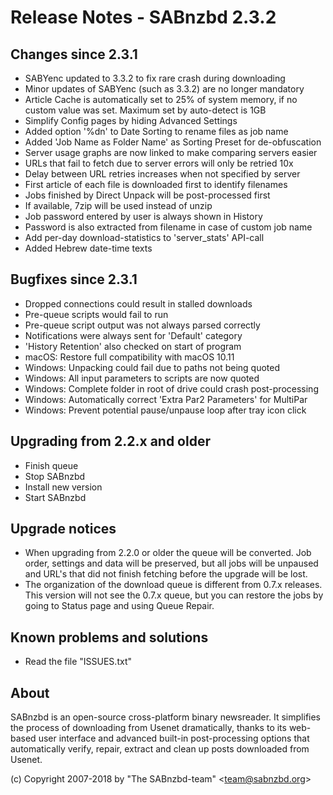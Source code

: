 Release Notes - SABnzbd 2.3.2
=========================================================

## Changes since 2.3.1
- SABYenc updated to 3.3.2 to fix rare crash during downloading
- Minor updates of SABYenc (such as 3.3.2) are no longer mandatory
- Article Cache is automatically set to 25% of system memory, if no
  custom value was set. Maximum set by auto-detect is 1GB
- Simplify Config pages by hiding Advanced Settings
- Added option '%dn' to Date Sorting to rename files as job name
- Added 'Job Name as Folder Name' as Sorting Preset for de-obfuscation
- Server usage graphs are now linked to make comparing servers easier
- URLs that fail to fetch due to server errors will only be retried 10x
- Delay between URL retries increases when not specified by server
- First article of each file is downloaded first to identify filenames
- Jobs finished by Direct Unpack will be post-processed first
- If available, 7zip will be used instead of unzip
- Job password entered by user is always shown in History
- Password is also extracted from filename in case of custom job name
- Add per-day download-statistics to 'server_stats' API-call
- Added Hebrew date-time texts

## Bugfixes since 2.3.1
- Dropped connections could result in stalled downloads
- Pre-queue scripts would fail to run
- Pre-queue script output was not always parsed correctly
- Notifications were always sent for 'Default' category
- 'History Retention' also checked on start of program
- macOS: Restore full compatibility with macOS 10.11
- Windows: Unpacking could fail due to paths not being quoted
- Windows: All input parameters to scripts are now quoted
- Windows: Complete folder in root of drive could crash post-processing
- Windows: Automatically correct 'Extra Par2 Parameters' for MultiPar
- Windows: Prevent potential pause/unpause loop after tray icon click

## Upgrading from 2.2.x and older
- Finish queue
- Stop SABnzbd
- Install new version
- Start SABnzbd

## Upgrade notices
- When upgrading from 2.2.0 or older the queue will be converted. Job order,
  settings and data will be preserved, but all jobs will be unpaused and
  URL's that did not finish fetching before the upgrade will be lost.
- The organization of the download queue is different from 0.7.x releases.
  This version will not see the 0.7.x queue, but you can restore the jobs
  by going to Status page and using Queue Repair.

## Known problems and solutions
- Read the file "ISSUES.txt"

## About
  SABnzbd is an open-source cross-platform binary newsreader.
  It simplifies the process of downloading from Usenet dramatically, thanks
  to its web-based user interface and advanced built-in post-processing options
  that automatically verify, repair, extract and clean up posts downloaded
  from Usenet.

  (c) Copyright 2007-2018 by "The SABnzbd-team" \<team@sabnzbd.org\>
